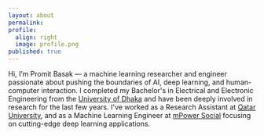 ```yaml
---
layout: about
permalink:
profile:
  align: right
  image: profile.png
published: true
---
```


Hi, I’m Promit Basak — a machine learning researcher and engineer passionate about pushing the boundaries of AI, deep learning, and human-computer interaction. I completed my Bachelor's in Electrical and Electronic Engineering from the [University of Dhaka](https://du.ac.bd/) and have been deeply involved in research for the last few years. I've worked as a Research Assistant at [Qatar University](https://www.qu.edu.qa/en-us/), and as a Machine Learning Engineer at [mPower Social](https://mpower-social.com/) focusing on cutting-edge deep learning applications.

<!-- I thrive on solving complex problems, whether it’s using AI to improve healthcare diagnostics or building systems that make human-computer interactions more natural. My interests also extend to AI fairness, where I’m working to ensure machine learning models are inclusive and equitable for everyone. -->
